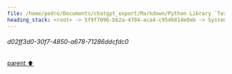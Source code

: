 ```yaml
---
file: /home/pedro/Documents/chatgpt_export/Markdown/Python Library `Textual` Main Concepts.md
heading_stack: <root> -> 5f9f7096-bb2a-4704-aca4-c9546814e0eb -> System -> df2de6ab-21ee-4e3f-b909-f71f777a24ea -> System -> aaa27974-0b91-4f43-9df7-ce0becad2ca1 -> User -> d02ff3d0-30f7-4850-a678-71286ddcfdc0
---
```

###### d02ff3d0-30f7-4850-a678-71286ddcfdc0
[parent ⬆️](#aaa27974-0b91-4f43-9df7-ce0becad2ca1)
